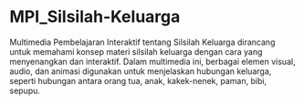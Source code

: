 # MPI_Silsilah-Keluarga
Multimedia Pembelajaran Interaktif tentang Silsilah Keluarga dirancang untuk memahami konsep materi silsilah keluarga dengan cara yang menyenangkan dan interaktif. Dalam multimedia ini, berbagai elemen visual, audio, dan animasi digunakan untuk menjelaskan hubungan keluarga, seperti hubungan antara orang tua, anak, kakek-nenek, paman, bibi, sepupu.
